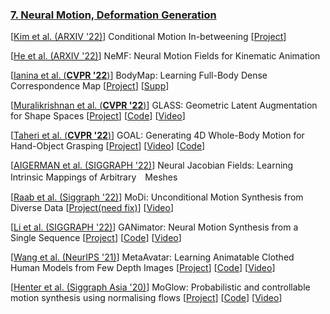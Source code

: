 
### [7. Neural Motion, Deformation Generation](#content)
  [[Kim et al. (ARXIV '22)]( https://arxiv.org/pdf/2202.04307.pdf )] Conditional Motion In-betweening
  [[Project]( https://jihoonerd.github.io/Conditional-Motion-In-Betweening/ )]

  [[He et al. (ARXIV '22)]( https://arxiv.org/pdf/2206.03287.pdf )] NeMF: Neural Motion Fields for Kinematic Animation

  [[Ianina et al. (**CVPR '22**)]( https://nsarafianos.github.io/assets/bodymap/bodymap.pdf )] BodyMap: Learning Full-Body Dense Correspondence Map
  [[Project]( https://nsarafianos.github.io/bodymap )]
  [[Supp]( https://nsarafianos.github.io/assets/bodymap/bodymap_suppl.pdf )]

  [[Muralikrishnan et al. (**CVPR '22**)]( https://sanjeevmk.github.io/glass_webpage/resources/glass_fullRes.pdf )] GLASS: Geometric Latent Augmentation for Shape Spaces
  [[Project]( https://sanjeevmk.github.io/glass_webpage/ )]
  [[Code]( https://github.com/sanjeevmk/glass/ )]
  [[Video]( https://sanjeevmk.github.io/glass_webpage/video/glass_dist.mp4 )]

  [[Taheri et al. (**CVPR '22**)]( https://arxiv.org/abs/2112.11454 )] GOAL: Generating 4D Whole-Body Motion for Hand-Object Grasping
  [[Project]( https://goal.is.tue.mpg.de/ )]
  [[Video]( https://youtu.be/A7b8DYovDZY )]
  [[Code]( https://github.com/otaheri/GOAL )]

  [[AIGERMAN et al. (SIGGRAPH '22)]( https://arxiv.org/pdf/2205.02904.pdf )]  Neural Jacobian Fields: Learning Intrinsic Mappings of Arbitrary　Meshes

  [[Raab et al. (Siggraph '22)]( https://arxiv.org/abs/2206.08010 )] MoDi: Unconditional Motion Synthesis from Diverse Data
  [[Project(need fix)]( https://sigal-raab.github.io/MoDi )]
  [[Video]( https://youtu.be/lRkdF8y3Du4)]

  [[Li et al. (SIGGRAPH '22)]( https://arxiv.org/abs/2205.02625 )] GANimator: Neural Motion Synthesis from a Single Sequence
  [[Project]( https://peizhuoli.github.io/ganimator/ )]
  [[Code](https://github.com/PeizhuoLi/ganimator )]
  [[Video]( https://youtu.be/OV9VoHMEeyI )]

  [[Wang et al. (NeurIPS '21)]( https://arxiv.org/abs/2106.11944 )]   MetaAvatar: Learning Animatable Clothed Human Models from Few Depth Images
  [[Project]( https://neuralbodies.github.io/metavatar/ )]
  [[Code](https://github.com/taconite/MetaAvatar-release )]
  [[Video](https://youtu.be/AwOwdKxuBXE )]

  [[Henter et al. (Siggraph Asia '20)]( http://kth.diva-portal.org/smash/get/diva2:1471598/FULLTEXT01.pdf )] MoGlow: Probabilistic and controllable motion synthesis using normalising flows
  [[Project]( https://simonalexanderson.github.io/MoGlow/ )]
  [[Code](https://github.com/simonalexanderson/MoGlow )]
  [[Video](https://youtu.be/pe-YTvavbtA )]
